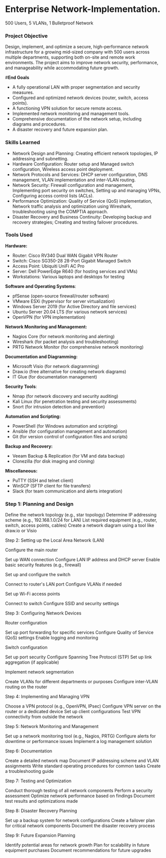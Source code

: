 # Enterprise Network-Implementation.
500 Users, 5 VLANs, 1 Bulletproof Network
### Project Objective
Design, implement, and optimize a secure, high-performance network infrastructure for a growing mid-sized company with 500 users across multiple departments, supporting both on-site and remote work environments. The project aims to improve network security, performance, and manageability while accommodating future growth.

#**End Goals**
- A fully operational LAN with proper segmentation and security measures.
- Configured and optimized network devices (router, switch, access points).
- A functioning VPN solution for secure remote access.
- Implemented network monitoring and management tools.
- Comprehensive documentation of the network setup, including diagrams and procedures.
- A disaster recovery and future expansion plan.
### Skills Learned
- Network Design and Planning: Creating efficient network topologies, IP addressing and subnetting.
- Hardware Configuration: Router setup and Managed switch configuration, Wireless access point deployment.
- Network Protocols and Services: DHCP server configuration, DNS management, VLAN implementation and inter-VLAN routing.
- Network Security: Firewall configuration and management, Implementing port security on switches, Setting up and managing VPNs, Configuring access control lists (ACLs).
- Performance Optimization: Quality of Service (QoS) implementation, Network traffic analysis and optimization using Wireshark, troubleshooting using the COMPTIA approach.
- Disaster Recovery and Business Continuity: Developing backup and recovery strategies; Creating and testing failover procedures.
### Tools Used
**Hardware:**
- Router: Cisco RV340 Dual WAN Gigabit VPN Router
- Switch: Cisco SG350-28 28-Port Gigabit Managed Switch
- Access Point: Ubiquiti UniFi AC Pro
- Server: Dell PowerEdge R640 (for hosting services and VMs)
- Workstations: Various laptops and desktops for testing

**Software and Operating Systems**:
- pfSense (open-source firewall/router software)
- VMware ESXi (hypervisor for server virtualization)
- Windows Server 2019 (for Active Directory and file services)
- Ubuntu Server 20.04 LTS (for various network services)
- OpenVPN (for VPN implementation)

**Network Monitoring and Management:**
- Nagios Core (for network monitoring and alerting)
- Wireshark (for packet analysis and troubleshooting)
- PRTG Network Monitor (for comprehensive network monitoring)

**Documentation and Diagramming:**
- Microsoft Visio (for network diagramming)
- Draw.io (free alternative for creating network diagrams)
- IT Glue (for documentation management)

**Security Tools**:
- Nmap (for network discovery and security auditing)
- Kali Linux (for penetration testing and security assessments)
- Snort (for intrusion detection and prevention)

**Automation and Scripting:**
- PowerShell (for Windows automation and scripting)
- Ansible (for configuration management and automation)
- Git (for version control of configuration files and scripts)

**Backup and Recovery:**
- Veeam Backup & Replication (for VM and data backup)
- Clonezilla (for disk imaging and cloning)

**Miscellaneous:**
- PuTTY (SSH and telnet client)
- WinSCP (SFTP client for file transfers)
- Slack (for team communication and alerts integration)
  
### Step 1: Planning and Design

Define the network topology (e.g., star topology)
Determine IP addressing scheme (e.g., 192.168.1.0/24 for LAN)
List required equipment (e.g., router, switch, access points, cables)
Create a network diagram using a tool like draw.io or Visio

Step 2: Setting up the Local Area Network (LAN)

Configure the main router

Set up WAN connection
Configure LAN IP address and DHCP server
Enable basic security features (e.g., firewall)


Set up and configure the switch

Connect to router's LAN port
Configure VLANs if needed


Set up Wi-Fi access points

Connect to switch
Configure SSID and security settings



Step 3: Configuring Network Devices

Router configuration

Set up port forwarding for specific services
Configure Quality of Service (QoS) settings
Enable logging and monitoring


Switch configuration

Set up port security
Configure Spanning Tree Protocol (STP)
Set up link aggregation (if applicable)


Implement network segmentation

Create VLANs for different departments or purposes
Configure inter-VLAN routing on the router



Step 4: Implementing and Managing VPN

Choose a VPN protocol (e.g., OpenVPN, IPsec)
Configure VPN server on the router or a dedicated device
Set up client configurations
Test VPN connectivity from outside the network

Step 5: Network Monitoring and Management

Set up a network monitoring tool (e.g., Nagios, PRTG)
Configure alerts for downtime or performance issues
Implement a log management solution

Step 6: Documentation

Create a detailed network map
Document IP addressing scheme and VLAN assignments
Write standard operating procedures for common tasks
Create a troubleshooting guide

Step 7: Testing and Optimization

Conduct thorough testing of all network components
Perform a security assessment
Optimize network performance based on findings
Document test results and optimizations made

Step 8: Disaster Recovery Planning

Set up a backup system for network configurations
Create a failover plan for critical network components
Document the disaster recovery process

Step 9: Future Expansion Planning

Identify potential areas for network growth
Plan for scalability in future equipment purchases
Document recommendations for future upgrades
